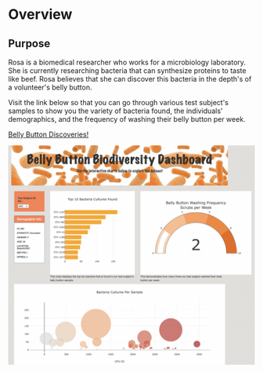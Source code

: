 # Overview


## Purpose

Rosa is a biomedical researcher who works for a microbiology laboratory. She is currently researching bacteria that can synthesize proteins to taste like beef. Rosa believes that she can discover this bacteria in the depth's of a volunteer's belly button. 

Visit the link below so that you can go through various test subject's samples to show you the variety of bacteria found, the individuals' demographics, and the frequency of washing their belly button per week.

[Belly Button Discoveries!](https://lopezroxann.github.io/Belly_Button_University/)

![alt text](https://github.com/lopezroxann/Belly_Button_University/blob/main/Resources/dashboard.png)
